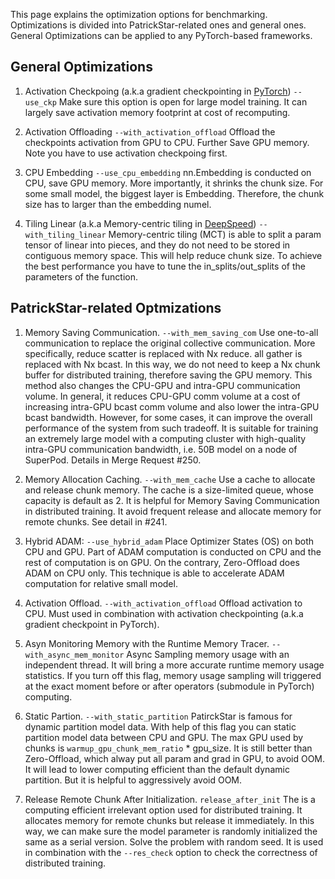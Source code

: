 This page explains the optimization options for benchmarking.
Optimizations is divided into PatrickStar-related ones and general ones.
General Optimizations can be applied to any PyTorch-based frameworks.

## General Optimizations
1. Activation Checkpoing (a.k.a gradient checkpointing in [PyTorch](https://pytorch.org/docs/stable/checkpoint.html))
`--use_ckp`
Make sure this option is open for large model training. It can largely save activation memory footprint at cost of recomputing.

2. Activation Offloading
`--with_activation_offload`
Offload the checkpoints activation from GPU to CPU. Further Save GPU memory.
Note you have to use activation checkpoing first.

3. CPU Embedding
`--use_cpu_embedding`
nn.Embedding is conducted on CPU, save GPU memory. More importantly, it shrinks the chunk size. For some small model, the biggest layer is Embedding. Therefore, the chunk size has to larger than the embedding numel.

4. Tiling Linear (a.k.a Memory-centric tiling in [DeepSpeed](https://deepspeed.readthedocs.io/en/stable/zero3.html#memory-centric-tiling))
`--with_tiling_linear`
Memory-centric tiling (MCT) is able to split a param tensor of linear into pieces, and they do not need to be stored in contiguous memory space. This will help reduce chunk size. To achieve the best performance you have to tune the in_splits/out_splits of the parameters of the function.

## PatrickStar-related Optmizations

1. Memory Saving Communication.
`--with_mem_saving_com`
Use one-to-all communication to replace the original collective communication. More specifically, reduce scatter is replaced with Nx reduce. all gather is replaced with Nx bcast. In this way, we do not need to keep a Nx chunk buffer for distributed training, therefore saving the GPU memory. This method also changes the CPU-GPU and intra-GPU communication volume. In general, it reduces CPU-GPU comm volume at a cost of increasing intra-GPU bcast comm volume and also lower the intra-GPU bcast bandwidth. However, for some cases, it can improve the overall performance of the system from such tradeoff. It is suitable for training an extremely large model with a computing cluster with high-quality intra-GPU communication bandwidth, i.e. 50B model on a node of SuperPod. Details in Merge Request #250.

2. Memory Allocation Caching.
`--with_mem_cache`
Use a cache to allocate and release chunk memory. The cache is a size-limited queue, whose capacity is default as 2. It is helpful for Memory Saving Communication in distributed training. It avoid frequent release and allocate memory for remote chunks. See detail in #241.

2. Hybrid ADAM:
`--use_hybrid_adam`
Place Optimizer States (OS) on both CPU and GPU. Part of ADAM computation is conducted on CPU and the rest of computation is on GPU. On the contrary, Zero-Offload does ADAM on CPU only. This technique is able to accelerate ADAM computation for relative small model.

3. Activation Offload.
`--with_activation_offload`
Offload activation to CPU. Must used in combination with activation checkpointing (a.k.a gradient checkpoint in PyTorch).

4. Asyn Monitoring Memory with the Runtime Memory Tracer.
`--with_async_mem_monitor`
Async Sampling memory usage with an independent thread. It will bring a more accurate runtime
memory usage statistics. If you turn off this flag, memory usage sampling will triggered at the exact moment before or after operators (submodule in PyTorch) computing.


5. Static Partion.
`--with_static_partition`
PatirckStar is famous for dynamic partition model data. With help of this flag you can static partition model data between CPU and GPU. The max GPU used by chunks is `warmup_gpu_chunk_mem_ratio` * gpu_size. It is still better than Zero-Offload, which alway put all param and grad in GPU, to avoid OOM. It will lead to lower computing efficient than the default dynamic partition. But it is helpful to aggressively avoid OOM.

6. Release Remote Chunk After Initialization.
`release_after_init`
The is a computing efficient irrelevant option used for distributed training. It allocates memory for remote chunks but release it immediately. In this way, we can make sure the model parameter is randomly initialized the same as a serial version. Solve the problem with random seed. It is used in combination with the `--res_check` option to check the correctness of distributed training.
